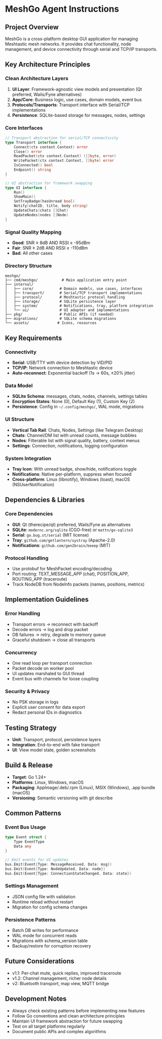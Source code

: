 # MeshGo Agent Instructions

## Project Overview
MeshGo is a cross-platform desktop GUI application for managing Meshtastic mesh networks. It provides chat functionality, node management, and device connectivity through serial and TCP/IP transports.

## Key Architecture Principles

### Clean Architecture Layers
1. **UI Layer**: Framework-agnostic view models and presentation (Qt preferred, Wails/Fyne alternatives)
2. **App/Core**: Business logic, use cases, domain models, event bus
3. **Protocols/Transports**: Transport interface with Serial/TCP implementations
4. **Persistence**: SQLite-based storage for messages, nodes, settings

### Core Interfaces
```go
// Transport abstraction for serial/TCP connectivity
type Transport interface {
    Connect(ctx context.Context) error
    Close() error
    ReadPacket(ctx context.Context) ([]byte, error)
    WritePacket(ctx context.Context, []byte) error
    IsConnected() bool
    Endpoint() string
}

// UI abstraction for framework swapping
type UI interface {
    Run()
    ShowMain()
    SetTrayBadge(hasUnread bool)
    Notify(chatID, title, body string)
    UpdateChats(chats []Chat)
    UpdateNodes(nodes []Node)
}
```

### Signal Quality Mapping
- **Good**: SNR ≥ 8dB AND RSSI ≥ -95dBm
- **Fair**: SNR ≥ 2dB AND RSSI ≥ -110dBm  
- **Bad**: All other cases

### Directory Structure
```
meshgo/
├── cmd/meshgo/           # Main application entry point
├── internal/
│   ├── core/            # Domain models, use cases, interfaces
│   ├── transport/       # Serial/TCP transport implementations
│   ├── protocol/        # Meshtastic protocol handling
│   ├── storage/         # SQLite persistence layer
│   ├── system/          # Notifications, tray, platform integration
│   └── ui/              # UI adapter and implementations
├── pkg/                 # Public APIs (if needed)
├── migrations/          # SQLite schema migrations
└── assets/             # Icons, resources
```

## Key Requirements

### Connectivity
- **Serial**: USB/TTY with device detection by VID/PID
- **TCP/IP**: Network connection to Meshtastic device
- **Auto-reconnect**: Exponential backoff (1s → 60s, ±20% jitter)

### Data Model
- **SQLite Schema**: messages, chats, nodes, channels, settings tables
- **Encryption States**: None (0), Default Key (1), Custom Key (2)
- **Persistence**: Config in `~/.config/meshgo/`, WAL mode, migrations

### UI Structure
- **Vertical Tab Rail**: Chats, Nodes, Settings (like Telegram Desktop)
- **Chats**: Channel/DM list with unread counts, message bubbles
- **Nodes**: Filterable list with signal quality, battery, context menus
- **Settings**: Connection, notifications, logging configuration

### System Integration
- **Tray Icon**: With unread badge, show/hide, notifications toggle
- **Notifications**: Native per-platform, suppress when focused
- **Cross-platform**: Linux (libnotify), Windows (toast), macOS (NSUserNotification)

## Dependencies & Libraries

### Core Dependencies
- **GUI**: Qt (therecipe/qt) preferred, Wails/Fyne as alternatives
- **SQLite**: `modernc.org/sqlite` (CGO-free) or `mattn/go-sqlite3`
- **Serial**: `go.bug.st/serial` (MIT license)
- **Tray**: `github.com/getlantern/systray` (Apache-2.0)
- **Notifications**: `github.com/gen2brain/beeep` (MIT)

### Protocol Handling
- Use protobuf for MeshPacket encoding/decoding
- Port routing: TEXT_MESSAGE_APP (chat), POSITION_APP, ROUTING_APP (traceroute)
- Track NodeDB from NodeInfo packets (names, positions, metrics)

## Implementation Guidelines

### Error Handling
- Transport errors → reconnect with backoff
- Decode errors → log and drop packet
- DB failures → retry, degrade to memory queue
- Graceful shutdown → close all transports

### Concurrency
- One read loop per transport connection
- Packet decode on worker pool
- UI updates marshaled to GUI thread
- Event bus with channels for loose coupling

### Security & Privacy
- No PSK storage in logs
- Explicit user consent for data export
- Redact personal IDs in diagnostics

## Testing Strategy
- **Unit**: Transport, protocol, persistence layers
- **Integration**: End-to-end with fake transport
- **UI**: View model state, golden screenshots

## Build & Release
- **Target**: Go 1.24+
- **Platforms**: Linux, Windows, macOS
- **Packaging**: AppImage/.deb/.rpm (Linux), MSIX (Windows), .app bundle (macOS)
- **Versioning**: Semantic versioning with git describe

## Common Patterns

### Event Bus Usage
```go
type Event struct {
    Type EventType
    Data any
}

// Emit events for UI updates
bus.Emit(Event{Type: MessageReceived, Data: msg})
bus.Emit(Event{Type: NodeUpdated, Data: node})
bus.Emit(Event{Type: ConnectionStateChanged, Data: state})
```

### Settings Management
- JSON config file with validation
- Runtime reload without restart
- Migration for config schema changes

### Persistence Patterns
- Batch DB writes for performance
- WAL mode for concurrent reads
- Migrations with schema_version table
- Backup/restore for corruption recovery

## Future Considerations
- v1.1: Per-chat mute, quick replies, improved traceroute
- v1.2: Channel management, richer node details  
- v2: Bluetooth transport, map view, MQTT bridge

## Development Notes
- Always check existing patterns before implementing new features
- Follow Go conventions and clean architecture principles
- Maintain UI framework abstraction for future swapping
- Test on all target platforms regularly
- Document public APIs and complex algorithms